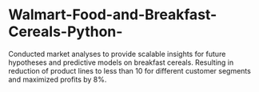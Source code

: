 # Walmart-Food-and-Breakfast-Cereals-Python-
Conducted market analyses to provide scalable insights for future hypotheses and predictive models on breakfast cereals. Resulting in reduction of product lines to less than 10 for different customer segments and maximized profits by 8%. 
